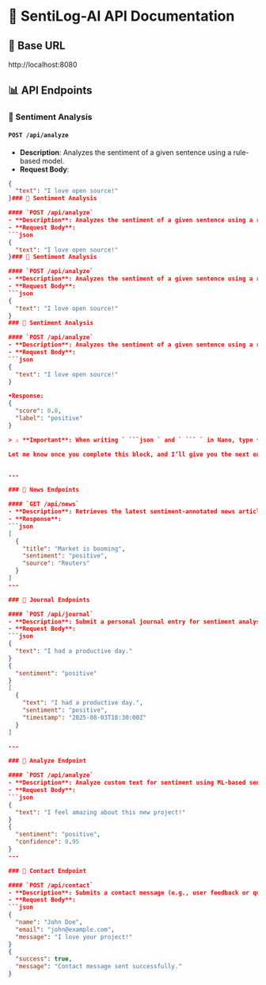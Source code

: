 # 📘 SentiLog-AI API Documentation

## 🔗 Base URL

http://localhost:8080

## 📊 API Endpoints

### 🧠 Sentiment Analysis

#### `POST /api/analyze`
- **Description**: Analyzes the sentiment of a given sentence using a rule-based model.
- **Request Body**:
```json
{
  "text": "I love open source!"
}### 🧠 Sentiment Analysis

#### `POST /api/analyze`
- **Description**: Analyzes the sentiment of a given sentence using a rule-based model.
- **Request Body**:
```json
{
  "text": "I love open source!"
}### 🧠 Sentiment Analysis

#### `POST /api/analyze`
- **Description**: Analyzes the sentiment of a given sentence using a rule-based model.
- **Request Body**:
```json
{
  "text": "I love open source!"
}
### 🧠 Sentiment Analysis

#### `POST /api/analyze`
- **Description**: Analyzes the sentiment of a given sentence using a rule-based model.
- **Request Body**:
```json
{
  "text": "I love open source!"
}

•Response:
{
  "score": 0.8,
  "label": "positive"
}

> ⚠️ **Important**: When writing ` ```json ` and ` ``` ` in Nano, type them exactly. No spaces.

Let me know once you complete this block, and I’ll give you the next one (`/api/news`). You can also copy-paste if your Terminal supports it — just let me know what you prefer.


---

### 📰 News Endpoints

#### `GET /api/news`
- **Description**: Retrieves the latest sentiment-annotated news articles.
- **Response**:
```json
[
  {
    "title": "Market is booming",
    "sentiment": "positive",
    "source": "Reuters"
  }
]
---

### 📓 Journal Endpoints

#### `POST /api/journal`
- **Description**: Submit a personal journal entry for sentiment analysis.
- **Request Body**:
```json
{
  "text": "I had a productive day."
}
{
  "sentiment": "positive"
}
[
  {
    "text": "I had a productive day.",
    "sentiment": "positive",
    "timestamp": "2025-08-03T18:30:00Z"
  }
]

---

### 🧠 Analyze Endpoint

#### `POST /api/analyze`
- **Description**: Analyze custom text for sentiment using ML-based sentiment analysis.
- **Request Body**:
```json
{
  "text": "I feel amazing about this new project!"
}
{
  "sentiment": "positive",
  "confidence": 0.95
}
---

### 📩 Contact Endpoint

#### `POST /api/contact`
- **Description**: Submits a contact message (e.g., user feedback or queries).
- **Request Body**:
```json
{
  "name": "John Doe",
  "email": "john@example.com",
  "message": "I love your project!"
}
{
  "success": true,
  "message": "Contact message sent successfully."
}
